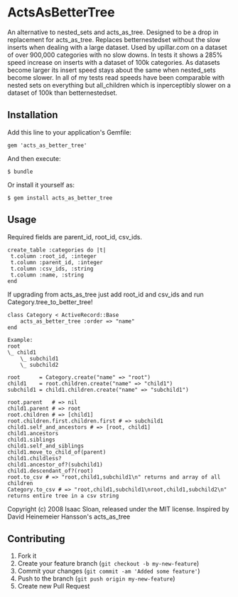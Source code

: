# ActsAsBetterTree

An alternative to nested_sets and acts_as_tree. Designed to be a drop in replacement for acts_as_tree. Replaces betternestedset without the slow inserts when dealing with a large dataset. Used by upillar.com on a dataset of over 900,000 categories with no slow downs. In tests it shows a 285% speed increase on inserts with a dataset of 100k categories. As datasets become larger its insert speed stays about the same when nested_sets become slower. In all of my tests read speeds have been comparable with nested sets on everything but all_children which is inperceptibly slower on a dataset of 100k than betternestedset.


## Installation

Add this line to your application's Gemfile:

    gem 'acts_as_better_tree'

And then execute:

    $ bundle

Or install it yourself as:

    $ gem install acts_as_better_tree

## Usage

  Required fields are parent_id, root_id, csv_ids.

    create_table :categories do |t|
     t.column :root_id, :integer
     t.column :parent_id, :integer
     t.column :csv_ids, :string
     t.column :name, :string
    end

  If upgrading from acts_as_tree just add root_id and csv_ids and run Category.tree_to_better_tree!

    class Category < ActiveRecord::Base
        acts_as_better_tree :order => "name"
    end

    Example:
    root
    \_ child1
        \_ subchild1
        \_ subchild2

    root      = Category.create("name" => "root")
    child1    = root.children.create("name" => "child1")
    subchild1 = child1.children.create("name" => "subchild1")

    root.parent   # => nil
    child1.parent # => root
    root.children # => [child1]
    root.children.first.children.first # => subchild1
    child1.self_and_ancestors # => [root, child1]
    child1.ancestors
    child1.siblings
    child1.self_and_siblings
    child1.move_to_child_of(parent)
    child1.childless?
    child1.ancestor_of?(subchild1)
    child1.descendant_of?(root)
    root.to_csv # => "root,child1,subchild1\n" returns and array of all children
    Category.to_csv # => "root,child1,subchild1\nroot,child1,subchild2\n" returns entire tree in a csv string


Copyright (c) 2008 Isaac Sloan, released under the MIT license.
Inspired by David Heinemeier Hansson's acts_as_tree

## Contributing

1. Fork it
2. Create your feature branch (`git checkout -b my-new-feature`)
3. Commit your changes (`git commit -am 'Added some feature'`)
4. Push to the branch (`git push origin my-new-feature`)
5. Create new Pull Request
